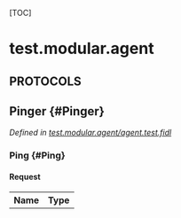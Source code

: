 [TOC]

# test.modular.agent


## **PROTOCOLS**

## Pinger {#Pinger}
*Defined in [test.modular.agent/agent.test.fidl](https://fuchsia.googlesource.com/fuchsia/+/master/sdk/lib/modular/cpp/agent.test.fidl#8)*


### Ping {#Ping}


#### Request
<table>
    <tr><th>Name</th><th>Type</th></tr>
    </table>



















